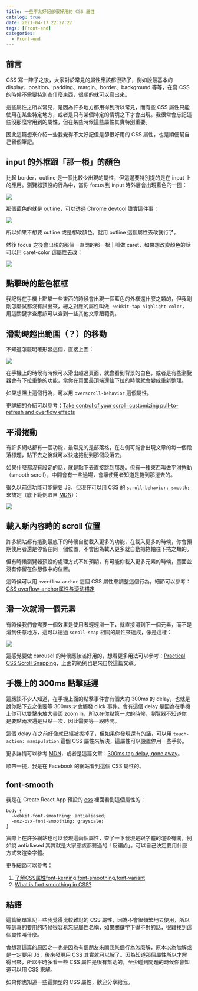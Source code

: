 ```yaml
---
title: 一些不太好記卻很好用的 CSS 屬性
catalog: true
date: 2021-04-17 22:27:27
tags: [Front-end]
categories:
  - Front-end
---
```


## 前言

CSS 寫一陣子之後，大家對於常見的屬性應該都很熟了，例如說最基本的 display、position、padding、margin、border、background 等等，在寫 CSS 的時候不需要特別查什麼東西，很順的就可以寫出來。

這些屬性之所以常見，是因為許多地方都用得到所以常見，而有些 CSS 屬性只能使用在某些特定地方，或者是只有某個特定的情境之下才會出現。我很常會忘記這些沒那麼常用到的屬性，但在某些時候這些屬性其實特別重要。

因此這篇想來介紹一些我覺得不太好記但是卻很好用的 CSS 屬性，也是順便幫自己留個筆記。

<!-- more -->

## input 的外框跟「那一根」的顏色

比起 border，outline 是一個比較少出現的屬性，但這邊要特別提的是在 input 上的應用。瀏覽器預設的行為中，當你 focus 到 input 時外層會出現藍色的一圈：

![](https://static.coderbridge.com/img/aszx87410/20397c22ae6d44a28b9444b12bea3723.gif)

那個藍色的就是 outline，可以透過 Chrome devtool 證實這件事：

![](https://static.coderbridge.com/img/aszx87410/83fd44bc13d54182a1deb221ba0d4792.png)

所以如果不想要 outline 或是想改顏色，就用 outline 這個屬性去改就行了。

然後 focus 之後會出現的那個一直閃的那一根 | 叫做 caret，如果想改變顏色的話可以用 caret-color 這屬性去改：

![](https://static.coderbridge.com/img/aszx87410/7d0fa9146b51406ab481f82cf6b0d113.png)

## 點擊時的藍色框框

我記得在手機上點擊一些東西的時候會出現一個藍色的外框還什麼之類的，但我剛剛怎麼試都沒有試出來，總之對應的屬性叫做 `-webkit-tap-highlight-color`，用這關鍵字查應該可以查到一些其他文章跟範例。

## 滑動時超出範圍（？）的移動

不知道怎麼明確形容這個，直接上圖：

![](https://static.coderbridge.com/img/aszx87410/e5f88faa32e84b929f19dd07f4b5f39a.gif)

在手機上的時候有時候可以滑出超過頁面，就會看到背景的白色，或者是有些瀏覽器會有下拉重整的功能，當你在頁面最頂端還往下拉的時候就會變成重新整理。

如果想阻止這個行為，可以用 `overscroll-behavior` 這個屬性。

更詳細的介紹可以參考：[Take control of your scroll: customizing pull-to-refresh and overflow effects](https://developers.google.com/web/updates/2017/11/overscroll-behavior)

## 平滑捲動

有許多網站都有一個功能，最常見的是部落格，在右側可能會出現文章的每一個段落標題，點下去之後就可以快速捲動到那個段落去。

如果什麼都沒有設定的話，就是點下去直接跳到那邊。但有一種東西叫做平滑捲動（smooth scroll），中間會有一些過場，會讓使用者知道是捲到那邊去的。

很久以前這功能可能需要 JS，但現在可以用 CSS 的 `scroll-behavior: smooth;` 來搞定（底下範例取自 [MDN](https://developer.mozilla.org/zh-CN/docs/Web/CSS/scroll-behavior)）：

![](https://static.coderbridge.com/img/aszx87410/3cd94361cae14ac69eeef2a9a20d1406.gif)

## 載入新內容時的 scroll 位置

許多網站都有捲到最底下的時候自動載入更多的功能，在載入更多的時候，你會預期使用者還是停留在同一個位置，不會因為載入更多就自動把捲軸往下捲之類的。

但有時候瀏覽器預設的處理方式不如預期，有可能你載入更多元素的時候，畫面並沒有停留在你想像中的位置。

這時候可以用 `overflow-anchor` 這個 CSS 屬性來調整這個行為，細節可以參考：[CSS overflow-anchor属性与滚动锚定](https://www.zhangxinxu.com/wordpress/2020/08/css-overflow-anchor/)

## 滑一次就滑一個元素

有時候我們會需要一個效果是使用者輕輕滑一下，就直接滑到下一個元素，而不是滑到任意地方，這可以透過 `scroll-snap` 相關的屬性來達成，像是這樣：

![](https://static.coderbridge.com/img/aszx87410/dbe5f93d8df548d7ac0355638c974060.gif)

這感覺要做 carousel 的時候應該滿好用的，想看更多用法可以參考：[Practical CSS Scroll Snapping](https://css-tricks.com/practical-css-scroll-snapping/)，上面的範例也是來自於這篇文章。

## 手機上的 300ms 點擊延遲

這應該不少人知道，在手機上面的點擊事件會有個大約 300ms 的 delay，也就是說你點下去之後要等 300ms 才會觸發 click 事件。會有這個 delay 是因為在手機上你可以雙擊來放大畫面 zoom in，所以在你點第一次的時候，瀏覽器不知道你是要點兩次還是只點一次，因此需要等一段時間。

這個 delay 在之前好像就已經被拔掉了，但如果你發現還有的話，可以用 `touch-action: manipulation` 這個 CSS 屬性來解決，這屬性可以設置停用一些手勢。

更多詳情可以參考 [MDN](https://developer.mozilla.org/zh-CN/docs/Web/CSS/touch-action)，或者是這篇文章：[300ms tap delay, gone away](https://developers.google.com/web/updates/2013/12/300ms-tap-delay-gone-away)。

順帶一提，我是在 Facebook 的網站看到這個 CSS 屬性的。

## font-smooth

我是在 Create React App 預設的 [css](https://github.com/facebook/create-react-app/blob/master/packages/cra-template/template/src/index.css#L6) 裡面看到這個屬性的：

```
body {
  -webkit-font-smoothing: antialiased;
  -moz-osx-font-smoothing: grayscale;
}
```

實際上在許多網站也可以發現這兩個屬性，查了一下發現是跟字體的渲染有關，例如說 antialiased 其實就是大家應該都聽過的「反鋸齒」。可以自己決定要用什麼方式來渲染字體。

更多細節可以參考：

1. [了解CSS属性font-kerning,font-smoothing,font-variant](https://www.zhangxinxu.com/wordpress/2017/02/font-kerning-font-smoothing-font-variant/)
2. [What is font smoothing in CSS?](https://www.educative.io/edpresso/what-is-font-smoothing-in-css)

## 結語

這篇簡單筆記一些我覺得比較難記的 CSS 屬性，因為不會很頻繁地去使用，所以等到真的要用的時候很容易忘記屬性名稱，如果關鍵字下得不對的話，很難找到這個屬性叫什麼。

會想寫這篇的原因之一也是因為有個朋友來問我某個行為怎麼解，原本以為無解或是一定要用 JS，後來發現用 CSS 其實就可以解了。因為知道那個屬性所以才解得出來，所以平時多看一些 CSS 屬性是很有幫助的，至少碰到問題的時候你會知道可以用 CSS 來解。

如果你也知道一些這類型的 CSS 屬性，歡迎分享給我。